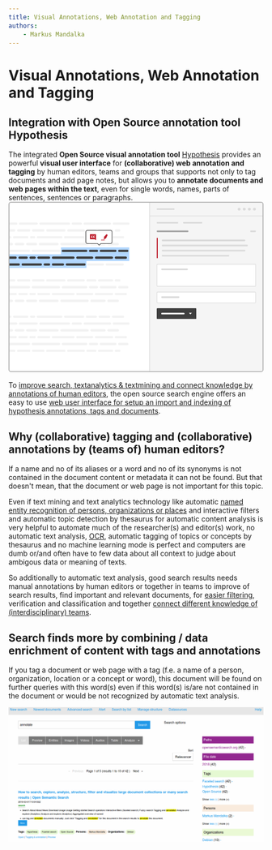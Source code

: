 ```yaml
---
title: Visual Annotations, Web Annotation and Tagging
authors:
    - Markus Mandalka
---
```


# Visual Annotations, Web Annotation and Tagging


## Integration with Open Source annotation tool Hypothesis


The integrated **Open Source visual annotation tool** [Hypothesis](https://hypothes.is) provides an powerful **visual user interface** for **(collaborative) web annotation and tagging** by human editors, teams and groups that supports not only to tag documents and add page notes, but allows you to **annotate documents and web pages within the text**, even for single words, names, parts of sentences, sentences or paragraphs.
[![](../../../../screenshots/hypothesis.png)](https://hypothes.is)

To [improve search, textanalytics & textmining and connect knowledge by annotations of human editors](#annotate), the open source search engine offers an easy to use [web user interface for setup an import and indexing of hypothesis annotations, tags and documents](../../../../connector/hypothesis#import).

## Why (collaborative) tagging and (collaborative) annotations by (teams of) human editors?


If a name and no of its aliases or a word and no of its synonyms is not contained in the document content or metadata it can not be found. But that doesn't mean, that the document or web page is not important for this topic.

Even if text mining and text analytics technology like automatic [named entity recognition of persons, organizations or places](../../named_entity_recognition) and interactive filters and automatic topic detection by thesaurus for automatic content analysis is very helpful to automate much of the researcher(s) and editor(s) work, no automatic text analysis, [OCR](../../ocr), automatic tagging of topics or concepts by thesaurus and no machine learning mode is perfect and computers are dumb or/and often have to few data about all context to judge about ambigous data or meaning of texts.

So additionally to automatic text analysis, good search results needs manual annotations by human editors or together in teams to improve of search results, find important and relevant documents, for [easier filtering](#filter), verification and classification and together [connect different knowledge of (interdisciplinary) teams](#connect_knowledge).


## Search finds more by combining / data enrichment of content with tags and annotations



If you tag a document or web page with a tag (f.e. a name of a person, organization, location or a concept or word), this document will be found on further queries with this word(s) even if this word(s) is/are not contained in the document or would be not recognized by automatic text analysis.

![](../../../../screenshots/search.png)
